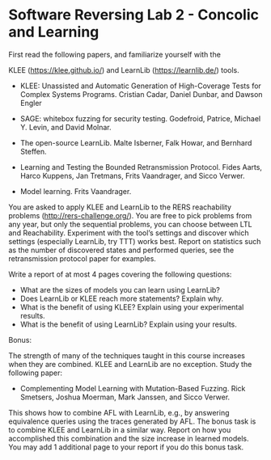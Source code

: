 # Software Reversing Lab 2 - Concolic and Learning

First read the following papers, and familiarize yourself with the

KLEE (https://klee.github.io/) and
LearnLib (https://learnlib.de/) tools.

* KLEE: Unassisted and Automatic Generation of High-Coverage Tests for Complex Systems Programs. Cristian Cadar, Daniel Dunbar, and Dawson Engler

* SAGE: whitebox fuzzing for security testing. Godefroid, Patrice, Michael Y. Levin, and David Molnar.

* The open-source LearnLib. Malte Isberner, Falk Howar, and Bernhard Steffen.

* Learning and Testing the Bounded Retransmission Protocol. Fides Aarts, Harco Kuppens, Jan Tretmans, Frits Vaandrager, and Sicco Verwer.

* Model learning. Frits Vaandrager.

You are asked to apply KLEE and LearnLib to the RERS reachability problems (http://rers-challenge.org/). You are free to pick problems from any year, but only the sequential problems, you can choose between LTL and Reachability. Experiment with the tool’s settings and discover which settings (especially LearnLib, try TTT) works best. Report on statistics such as the number of discovered states and performed queries, see the retransmission protocol paper for examples.

Write a report of at most 4 pages covering the following questions:

* What are the sizes of models you can learn using LearnLib?
* Does LearnLib or KLEE reach more statements? Explain why.
* What is the benefit of using KLEE? Explain using your experimental results.
* What is the benefit of using LearnLib? Explain using your results.

Bonus:

The strength of many of the techniques taught in this course increases when they are combined. KLEE and LearnLib are no exception. Study the following paper:

* Complementing Model Learning with Mutation-Based Fuzzing. Rick Smetsers, Joshua Moerman, Mark Janssen, and Sicco Verwer.

This shows how to combine AFL with LearnLib, e.g., by answering equivalence queries using the traces generated by AFL. The bonus task is to combine KLEE and LearnLib in a similar way. Report on how you accomplished this combination and the size increase in learned models. You may add 1 additional page to your report if you do this bonus task.
